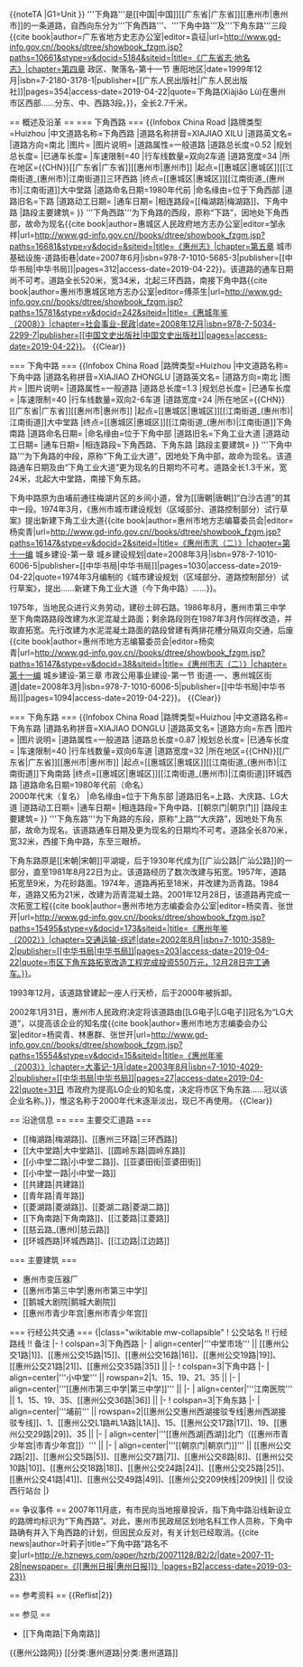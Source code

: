 {{noteTA
|G1=Unit
}}
'''下角路'''是[[中国|中国]][[广东省|广东省]][[惠州市|惠州市]]的一条道路，自西向东分为'''下角西路'''、'''下角中路'''及'''下角东路'''三段<ref>{{cite book|author=广东省地方史志办公室|editor=袁征|url=http://www.gd-info.gov.cn//books/dtree/showbook_fzgm.jsp?paths=10661&stype=v&docid=5184&siteid=|title=《广东省志·地名志》|chapter=第四章 政区、聚落名-第十一节 惠阳地区|date=1999年12月|isbn=7-2180-3178-1|publisher=[[广东人民出版社|广东人民出版社]]|pages=354|access-date=2019-04-22|quote=下角路(Xiàjiǎo Lù)在惠州市区西部……分东、中、西路3段。}}</ref>，全长2.7千米。

== 概述及沿革 ==
=== 下角西路 ===
{{Infobox China Road
|路牌类型=Huizhou
|中文道路名称=下角西路
|道路名称拼音=XIAJIAO XILU
|道路英文名=
|道路方向=南北
|图片=
|图片说明=
|道路属性=一般道路
|道路总长度=0.52
|规划总长度=
|已通车长度=
|车速限制=40
|行车线数量=双向2车道
|道路宽度=34
|所在地区={{CHN}}[[广东省|广东省]][[惠州市|惠州市]]
|起点=[[惠城区|惠城区]][[江南街道_(惠州市)|江南街道]]三环西路
|终点=[[惠城区|惠城区]][[江南街道_(惠州市)|江南街道]]大中堂路
|道路命名日期=1980年代前
|命名缘由=位于下角西部
|道路旧名=下路
|道路动工日期=
|通车日期=
|相连路段=[[梅湖路|梅湖路]]、下角中路
|路段主要建筑=
}}
'''下角西路'''为下角路的西段，原称“下路”，因地处下角西部，故命为现名<ref name=location>{{cite book|author=惠城区人民政府地方志办公室|editor=邹永祥|url=http://www.gd-info.gov.cn//books/dtree/showbook_fzgm.jsp?paths=16681&stype=v&docid=&siteid=|title=《惠州志》|chapter=第五章 城市基础设施-道路街巷|date=2007年6月|isbn=978-7-1010-5685-3|publisher=[[中华书局|中华书局]]|pages=312|access-date=2019-04-22}}</ref>。该道路的通车日期尚不可考。道路全长520米<!--实测值-->，宽34米，北起三环西路，南接下角中路<ref>{{cite book|author=惠州市惠城区地方志办公室|editor=傅茶生|url=http://www.gd-info.gov.cn//books/dtree/showbook_fzgm.jsp?paths=15781&stype=v&docid=242&siteid=|title=《惠城年鉴（2008）》|chapter=社会事业-民政|date=2008年12月|isbn=978-7-5034-2299-7|publisher=[[中国文史出版社|中国文史出版社]]|pages=|access-date=2019-04-22}}</ref>。
{{Clear}}

=== 下角中路 ===
{{Infobox China Road
|路牌类型=Huizhou
|中文道路名称=下角中路
|道路名称拼音=XIAJIAO ZHONGLU
|道路英文名=
|道路方向=南北
|图片=
|图片说明=
|道路属性=一般道路
|道路总长度=1.3
|规划总长度=
|已通车长度=
|车速限制=40
|行车线数量=双向2-6车道
|道路宽度=24
|所在地区={{CHN}}[[广东省|广东省]][[惠州市|惠州市]]
|起点=[[惠城区|惠城区]][[江南街道_(惠州市)|江南街道]]大中堂路
|终点=[[惠城区|惠城区]][[江南街道_(惠州市)|江南街道]]下角南路
|道路命名日期=
|命名缘由=位于下角中部
|道路旧名=下角工业大道
|道路动工日期=
|通车日期=
|相连路段=下角西路、下角东路
|路段主要建筑=
}}
'''下角中路'''为下角路的中段，原称“下角工业大道”，因地处下角中部，故命为现名<ref name=location/>。该道路通车日期及由“下角工业大道”更为现名的日期均不可考。道路全长1.3千米，宽24米，北起大中堂路，南接下角东路。

下角中路原为由埔前通往梅湖片区的乡间小道，曾为[[唐朝|唐朝]]“白沙古道”的其中一段<ref name=location/>。1974年3月，《惠州市城市建设规划（区域部分、道路控制部分）试行草案》提出新建下角工业大道<ref>{{cite book|author=惠州市地方志编纂委员会|editor=杨奕青|url=http://www.gd-info.gov.cn//books/dtree/showbook_fzgm.jsp?paths=16147&stype=v&docid=2&siteid=|title=《惠州市志（二）》|chapter=第十一编 城乡建设-第一章 城乡建设规划|date=2008年3月|isbn=978-7-1010-6006-5|publisher=[[中华书局|中华书局]]|pages=1030|access-date=2019-04-22|quote=1974年3月编制的《城市建设规划（区域部分、道路控制部分）试行草案》，提出……新建下角工业大道（今下角中路）……}}</ref>。

1975年，当地民众进行义务劳动，建砂土碎石路<ref name=location/>。1986年8月，惠州市第三中学至下角南路路段改建为水泥混凝土路面；剩余路段则在1987年3月作同样改造，并取直拓宽。先行改建为水泥混凝土路面的路段曾建有两排花槽分隔双向交通，后废<ref name=intro>{{cite book|author=惠州市地方志编纂委员会|editor=杨奕青|url=http://www.gd-info.gov.cn//books/dtree/showbook_fzgm.jsp?paths=16147&stype=v&docid=38&siteid=|title=《惠州市志（二）》|chapter=第十一编 城乡建设-第三章 市政公用事业建设-第一节 街道-一、惠州城区街道|date=2008年3月|isbn=978-7-1010-6006-5|publisher=[[中华书局|中华书局]]|pages=1094|access-date=2019-04-22}}</ref>。
{{Clear}}

=== 下角东路 ===
{{Infobox China Road
|路牌类型=Huizhou
|中文道路名称=下角东路
|道路名称拼音=XIAJIAO DONGLU
|道路英文名=
|道路方向=东西
|图片=
|图片说明=
|道路属性=一般道路
|道路总长度=0.87
|规划总长度=
|已通车长度=
|车速限制=40
|行车线数量=双向6车道
|道路宽度=32
|所在地区={{CHN}}[[广东省|广东省]][[惠州市|惠州市]]
|起点=[[惠城区|惠城区]][[江南街道_(惠州市)|江南街道]]下角南路
|终点=[[惠城区|惠城区]][[江南街道_(惠州市)|江南街道]]环城西路
|道路命名日期=1980年代前（命名）<br>2000年代末（复名）
|命名缘由=位于下角东部
|道路旧名=上路、大庆路、LG大道
|道路动工日期=
|通车日期=
|相连路段=下角中路、[[朝京门|朝京门]]
|路段主要建筑=
}}
'''下角东路'''为下角路的东段，原称“上路”“大庆路”，因地处下角东部，故命为现名<ref name=location/>。该道路通车日期及更为现名的日期均不可考。道路全长870米，宽32米，西接下角中路，东至三眼桥<ref name=intro/>。

下角东路原是[[宋朝|宋朝]]平湖堤，后于1930年代成为[[广汕公路|广汕公路]]的一部分，直至1981年8月22日为止。该道路经历了数次改建与拓宽。1957年，道路拓宽至9米，为花砂路面。1974年，道路再拓至18米，并改建为沥青路。1984年，道路又拓为21米，改建为沥青混凝土路<ref name=location/>。2001年12月28日，该道路再完成一次拓宽工程<ref>{{cite book|author=惠州市地方志编委会办公室|editor=杨奕青、张世开|url=http://www.gd-info.gov.cn//books/dtree/showbook_fzgm.jsp?paths=15495&stype=v&docid=173&siteid=|title=《惠州年鉴（2002）》|chapter=交通运输-综述|date=2002年8月|isbn=7-1010-3589-2|publisher=[[中华书局|中华书局]]|pages=203|access-date=2019-04-22|quote=市区下角东路拓宽改造工程完成投资550万元，12月28日完工通车。}}</ref>。

1993年12月，该道路曾建起一座人行天桥，后于2000年被拆卸。<ref name=intro/>

2002年1月31日，惠州市人民政府决定将该道路由[[LG电子|LG电子]]冠名为“LG大道”，以提高该企业的知名度<ref>{{cite book|author=惠州市地方志编委会办公室|editor=杨奕青、林惠群、张世开|url=http://www.gd-info.gov.cn//books/dtree/showbook_fzgm.jsp?paths=15554&stype=v&docid=15&siteid=|title=《惠州年鉴（2003）》|chapter=大事记-1月|date=2003年8月|isbn=7-1010-4029-2|publisher=[[中华书局|中华书局]]|pages=27|access-date=2019-04-22|quote=31日 市政府为提高LG企业的知名度，决定将市区下角东路……冠以该企业名称。}}</ref>，惟这名称于2000年代末逐渐淡出，现已不再使用。
{{Clear}}

== 沿途信息 ==
=== 主要交汇道路 ===
* [[梅湖路|梅湖路]]、[[惠州三环路|三环西路]]
* [[大中堂路|大中堂路]]、[[圆岭东路|圆岭东路]]
* [[小中堂二路|小中堂二路]]、[[亚婆田街|亚婆田街]]
* [[小中堂一路|小中堂一路]]
* [[共建路|共建路]]
* [[青年路|青年路]]
* [[菱湖路|菱湖路]]、[[菱湖二路|菱湖二路]]
* [[下角南路|下角南路]]、[[江菱路|江菱路]]
* [[慈云路_(惠州)|慈云路]]
* [[环城西路|环城西路]]、[[江边路|江边路]]

=== 主要建筑 ===
* 惠州市变压器厂
* [[惠州市第三中学|惠州市第三中学]]
* [[鹅城大剧院|鹅城大剧院]]
* [[惠州市青少年宫|惠州市青少年宫]]

=== 行经公共交通 ===
{|class="wikitable mw-collapsible"
! 公交站名 !! 行经路线 !! 备注
|-
! colspan=3|下角西路
|-
| align=center|'''中堂市场''' || [[惠州公交1路|1]]、[[惠州公交15路|15]]、[[惠州公交16路|16]]、[[惠州公交19路|19]]、[[惠州公交21路|21]]、[[惠州公交35路|35]] ||
|-
! colspan=3|下角中路
|-
| align=center|'''小中堂''' || rowspan=2|1、15、19、21、35 ||
|-
| align=center|'''[[惠州市第三中学|第三中学]]''' ||
|-
| align=center|'''江南医院''' || 1、15、19、35、[[惠州公交36路|36]] ||
|-
! colspan=3|下角东路
|-
| align=center|'''埔前''' || rowspan=2|[[惠州公交惠州西湖接驳专线|惠州西湖接驳专线]]、1、[[惠州公交L1路#L1A路|L1A]]、15、[[惠州公交17路|17]]、19、[[惠州公交29路|29]]、35 ||
|-
| align=center|'''[[惠州西湖|西湖]]北门（[[惠州市青少年宫|市青少年宫]]）''' ||
|-
| align=center|'''[[朝京门|朝京门]]''' || [[惠州公交2路|2]]、[[惠州公交5路|5]]、[[惠州公交7路|7]]、[[惠州公交8路|8]]、[[惠州公交10路|10]]、[[惠州公交18路|18]]、[[惠州公交24路|24]]、[[惠州公交25路|25]]、[[惠州公交41路|41]]、[[惠州公交49路|49]]、[[惠州公交209快线|209快]] || 仅设西行站台
|}

== 争议事件 ==
2007年11月底，有市民向当地报章投诉，指下角中路沿线新设立的路牌均标识为“下角西路”。对此，惠州市民政局区划地名科工作人员称，下角中路确有并入下角西路的计划，但因民众反对，有关计划已经取消。<ref>{{cite news|author=叶莉子|title=“下角中路”路名不变|url=http://e.hznews.com/paper/hzrb/20071128/B2/2/|date=2007-11-28|newspaper=《[[惠州日报|惠州日报]]》|pages=B2|access-date=2019-03-23}}</ref>

== 参考资料 ==
{{Reflist|2}}

== 参见 ==
* [[下角南路|下角南路]]

{{惠州公路网}}
[[分类:惠州道路|分类:惠州道路]]